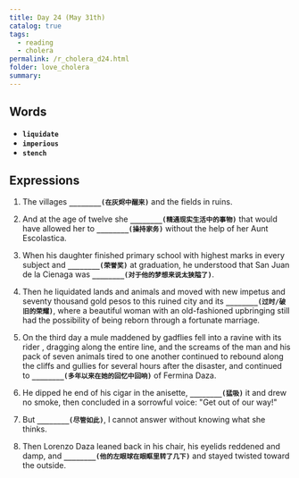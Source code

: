 ```yaml
---
title: Day 24 (May 31th)
catalog: true
tags: 
  - reading
  - cholera
permalink: /r_cholera_d24.html
folder: love_cholera
summary: 
---
```


## Words

-   <b data-toggle="tooltip" data-original-title="{{site.data.glossary.liquidate}}">`liquidate`</b>
-   <b data-toggle="tooltip" data-original-title="{{site.data.glossary.imperious}}">`imperious`</b>
-   <b data-toggle="tooltip" data-original-title="{{site.data.glossary.stench}}">`stench`</b>

## Expressions

1.  The villages <b data-toggle="tooltip" data-original-title="{{site.data.answers.24_a}}">`________(在灰烬中醒来)`</b> and the fields in ruins.

2.  And at the age of twelve she <b data-toggle="tooltip" data-original-title="{{site.data.answers.24_b}}">`________(精通现实生活中的事物)`</b> that would have allowed her to <b data-toggle="tooltip" data-original-title="{{site.data.answers.24_b2}}">`________(操持家务)`</b> without the help of her Aunt Escolastica.

3.  When his daughter finished primary school with highest marks in every subject and <b data-toggle="tooltip" data-original-title="{{site.data.answers.24_c}}">`________(荣誉奖)`</b> at graduation, he understood that San Juan de la Cienaga was <b data-toggle="tooltip" data-original-title="{{site.data.answers.24_c2}}">`________(对于他的梦想来说太狭隘了)`</b>.

4.  Then he liquidated lands and animals and moved with new impetus and seventy thousand gold pesos to this ruined city and its <b data-toggle="tooltip" data-original-title="{{site.data.answers.24_d}}">`________(过时/破旧的荣耀)`</b>, where a beautiful woman with an old-fashioned upbringing still had the possibility of being reborn through a fortunate marriage.

5.  On the third day a mule maddened by gadflies fell into a ravine with its rider , dragging along the entire line, and the screams of the man and his pack of seven animals tired to one another continued to rebound along the cliffs and gullies for several hours after the disaster, and continued to <b data-toggle="tooltip" data-original-title="{{site.data.answers.24_e}}">`________(多年以来在她的回忆中回响)`</b> of Fermina Daza.

6.  He dipped he end of his cigar in the anisette, <b data-toggle="tooltip" data-original-title="{{site.data.answers.24_f}}">`________(猛吸)`</b> it and drew no smoke, then concluded in a sorrowful voice: "Get out of our way!"

7.  But <b data-toggle="tooltip" data-original-title="{{site.data.answers.24_g}}">`________(尽管如此)`</b>, I cannot answer without knowing what she thinks.

8.  Then Lorenzo Daza leaned back in his chair, his eyelids reddened and damp, and <b data-toggle="tooltip" data-original-title="{{site.data.answers.24_h}}">`________(他的左眼球在眼眶里转了几下)`</b> and stayed twisted toward the outside.



